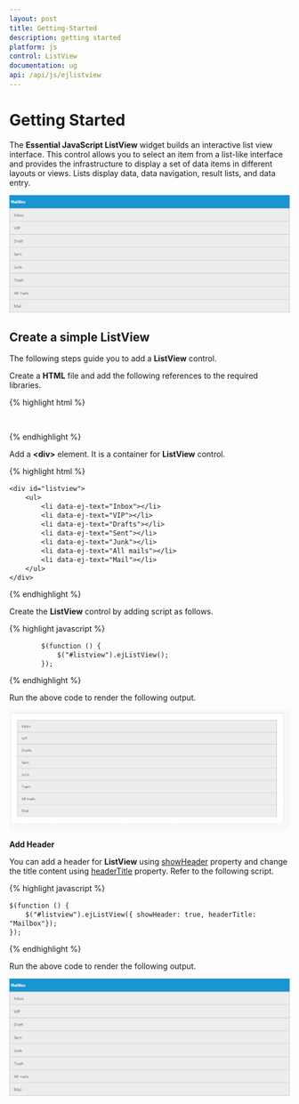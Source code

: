 ```yaml
---
layout: post
title: Getting-Started
description: getting started
platform: js
control: ListView
documentation: ug
api: /api/js/ejlistview
---
```


# Getting Started


The **Essential JavaScript ListView** widget builds an interactive list view interface. This control allows you to select an item from a list-like interface and provides the infrastructure to display a set of data items in different layouts or views. Lists display data, data navigation, result lists, and data entry.


![](/js/ListView/Getting-Started_images/Getting-Started_img1.png) 

## Create a simple ListView

The following steps guide you to add a **ListView** control.

Create a **HTML** file and add the following references to the required libraries.



{% highlight html %}


<html>
<head>
<link href="[http://cdn.syncfusion.com/{{ site.releaseversion }}/js/web/flat-azure/ej.web.all.min.css](http://cdn.syncfusion.com/{{ site.releaseversion }}/js/web/flat-azure/ej.web.all.min.css)"rel="stylesheet"/>
<script src="[http://code.jquery.com/jquery-2.0.0.min.js](http://code.jquery.com/jquery-2.0.0.min.js)"></script>
<script src="[http://borismoore.github.io/jsrender/jsrender.min.js](http://borismoore.github.io/jsrender/jsrender.min.js)"></script>
<script src="[http://cdn.syncfusion.com/{{ site.releaseversion }}/js/web/ej.web.all.min.js](http://cdn.syncfusion.com/{{ site.releaseversion }}/js/web/ej.web.all.min.js)"></script>

</head>
<body>
        <!-- Add Listview control template element here -->

</body>
</html>


{% endhighlight %}



Add a **&lt;div&gt;** element. It is a container for **ListView** control.



{% highlight html %}


    <div id="listview">
        <ul>
            <li data-ej-text="Inbox"></li>
            <li data-ej-text="VIP"></li>
            <li data-ej-text="Drafts"></li>
            <li data-ej-text="Sent"></li>
            <li data-ej-text="Junk"></li>
            <li data-ej-text="All mails"></li>
            <li data-ej-text="Mail"></li>
        </ul>
    </div>



{% endhighlight %}



Create the **ListView** control by adding script as follows.



{% highlight javascript %}


            $(function () {
                $("#listview").ejListView();
            });


{% endhighlight %}



Run the above code to render the following output.

![](/js/ListView/Getting-Started_images/Getting-Started_img2.png) 

**Add Header** 

You can add a header for **ListView** using [showHeader](https://help.syncfusion.com/api/js/ejlistview#members:showheader) property and change the title content using [headerTitle](https://help.syncfusion.com/api/js/ejlistview#members:headertitle) property. Refer to the following script.



{% highlight javascript %}

    $(function () {
        $("#listview").ejListView({ showHeader: true, headerTitle: "Mailbox"});
    });

{% endhighlight %}



Run the above code to render the following output.

![](/js/ListView/Getting-Started_images/Getting-Started_img3.png) 

